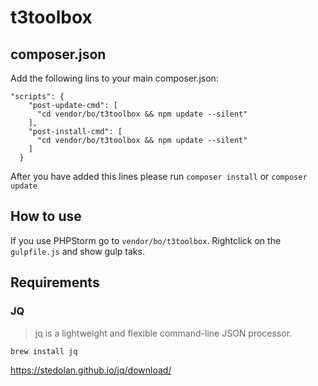 # t3toolbox

## composer.json
Add the following lins to your main composer.json:

```
"scripts": {
    "post-update-cmd": [
      "cd vendor/bo/t3toolbox && npm update --silent"
    ],
    "post-install-cmd": [
      "cd vendor/bo/t3toolbox && npm update --silent"
    ]
  }
``` 
After you have added this lines please run `composer install` or `composer update`

## How to use
If you use PHPStorm go to `vendor/bo/t3toolbox`. Rightclick on the `gulpfile.js` and show gulp taks. 

## Requirements

### JQ
> jq is a lightweight and flexible command-line JSON processor.

`brew install jq`

https://stedolan.github.io/jq/download/

